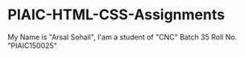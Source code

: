 # PIAIC-HTML-CSS-Assignments
My Name is "Arsal Sohail", I'am a student of "CNC" Batch 35 Roll No.  "PIAIC150025" 
